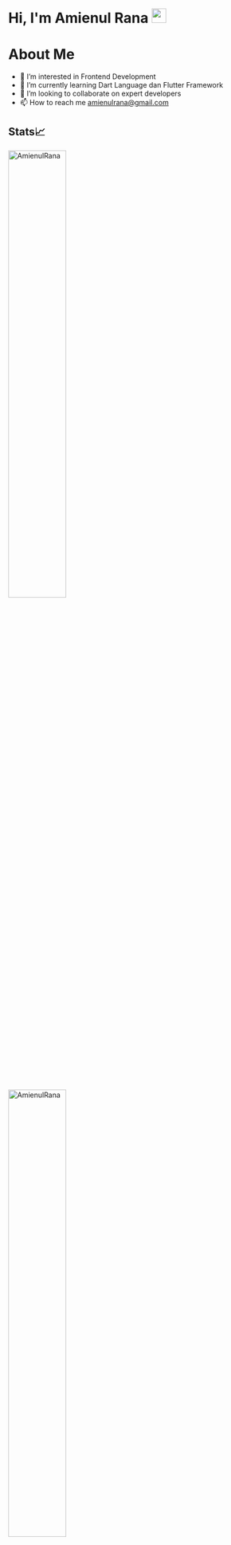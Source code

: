 # Hi, I'm Amienul Rana <img src="https://github.com/TheDudeThatCode/TheDudeThatCode/blob/master/Assets/Hi.gif" width="29px">

# About Me

- 👀 I’m interested in Frontend Development
- 🌱 I’m currently learning Dart Language dan Flutter Framework
- 💞️ I’m looking to collaborate on expert developers
- 📫 How to reach me amienulrana@gmail.com

## Stats📈
<p align="start">
  <img width="48%" src="https://github-readme-stats.vercel.app/api?username=AmienulRana&show_icons=true&theme=dracula&title_color=61dafb&text_color=ffffff&bg_color=20232a&locale=en&hide_border=true&icon_color=61dafb" alt="AmienulRana" />
</p>
<p>
   <img width="48%" src="https://github-readme-streak-stats.herokuapp.com/?user=AmienulRana&theme=react&hide_border=true" alt="AmienulRana" />
</p>


<p>
  <a href="https://github.com/AmienulRana">
    <img align="center" src="https://github-readme-stats.vercel.app/api?username=AmienulRana&count_private=true&hide=issues&show_icons=true&theme=ayu-mirage" />
  </a>
</p>
<p>  
  <a href="https://wakatime.com/@AmienulRana">
    <img src="https://github-readme-stats.vercel.app/api/wakatime?username=AmienulRana&theme=ayu-mirage&custom_title=Ulinnaja%Aldi%27s%20Wakatime%20Stats&layout=compact&range=last_7_days&langs_count=10" alt="wakatime stats"  />
  </a>
</p>

## 🏆 GitHub Trophies
![](https://github-profile-trophy.vercel.app/?username=AmienulRana&theme=tokyonight&no-frame=false&no-bg=true&margin-w=4)

## 👀 Profile Views
[![Visitors](https://api.visitorbadge.io/api/visitors?path=https%3A%2F%2Fgithub.com%2FAmienulRana&label=Visitor&labelColor=%231f2430&countColor=%23316d87)](https://visitorbadge.io/status?path=https%3A%2F%2Fgithub.com%2FAmienulRana)



<!---
AmienulRana/AmienulRana is a ✨ special ✨ repository because its `README.md` (this file) appears on your GitHub profile.
You can click the Preview link to take a look at your changes.
--->

